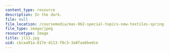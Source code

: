 ```yaml
---
content_type: resource
description: In the dark.
file: null
file_location: /coursemedia/mas-962-special-topics-new-textiles-spring-2010/cbcaa91a817ed113f8c33a8fae6bedce_jl13.jpg
file_type: image/jpeg
resourcetype: Image
title: jl13.jpg
uid: cbcaa91a-817e-d113-f8c3-3a8fae6bedce
---
```

